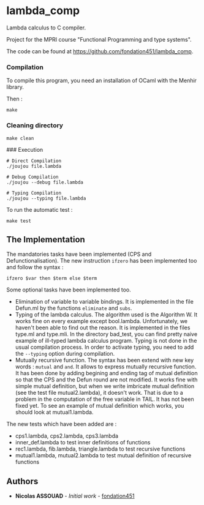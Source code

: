 # lambda_comp
Lambda calculus to C compiler.

Project for the MPRI course "Functional Programming and type systems".

The code can be found at https://github.com/fondation451/lambda_comp.

### Compilation

To compile this program, you need an installation of OCaml with the Menhir library.

Then :

```
make
```

### Cleaning directory

```
make clean
```

### Execution

```
# Direct Compilation
./joujou file.lambda

# Debug Compilation
./joujou --debug file.lambda

# Typing Compilation
./joujou --typing file.lambda
```

To run the automatic test :

```
make test
```

## The Implementation

The mandatories tasks have been implemented (CPS and Defunctionalisation).
The new instruction `ifzero` has been implemented too and follow the syntax :
```
ifzero $var then $term else $term
```

Some optional tasks have been implemented too.
* Elimination of variable to variable bindings. It is implemented in the file Defun.ml by the functions `eliminate` and `subs`.
* Typing of the lambda calculus. The algorithm used is the Algorithm W. It works fine on every example except bool.lambda. Unfortunately, we haven't been able to find out the reason. It is implemented in the files type.ml and type.mli. In the directory bad_test, you can find pretty naive example of ill-typed lambda calculus program. Typing is not done in the usual compilation process. In order to activate typing, you need to add the `--typing` option during compilation.
* Mutually recursive function. The syntax has been extend with new key words : `mutual` and `and`. It allows to express mutually recursive function. It has been done by adding begining and ending tag of mutual definition so that the CPS and the Defun round are not modified. It works fine with simple mutual definition, but when we write imbricate mutual definition (see the test file mutual2.lambda), it doesn't work. That is due to a problem in the computation of the free variable in TAIL. It has not been fixed yet. To see an example of mutual definition which works, you should look at mutual1.lambda.

The new tests which have been added are :
* cps1.lambda, cps2.lambda, cps3.lambda
* inner_def.lambda to test inner definitions of functions
* rec1.lambda, fib.lambda, triangle.lambda to test recursive functions
* mutual1.lambda, mutual2.lambda to test mutual definition of recursive functions

## Authors

* **Nicolas ASSOUAD** - *Initial work* - [fondation451](https://github.com/fondation451)
